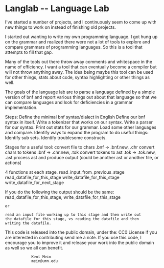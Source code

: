 # Langlab   -- Language Lab

I've started a number of projects, and I continuously seem to come up with
new things to work on instead of finishing old projects.

I started out wanting to write my own programming language.  I got hung
up on the grammar and realized there were not a lot of tools to explore and
compare grammars of programming languages.  So this is a tool that attempts
to fill that gap.

Many of the tools out there throw away comments and whitespace in the name
of efficiency.  I want a tool that can eventually become a compiler but
will not throw anything away.  The idea being maybe this tool can be used for
other things, stats about code, syntax highlighting or other things as well.

The goals of the language lab are to parse a language defined by a simple
version of bnf and report various things out about that language so that
we can compare languages and look for deficiencies in a grammar implementation.

Steps:
	Define the minimal bnf syntax/dialect in English
	Define our bnf syntax in itself.
	Write a tokenizer that works on our syntax.
	Write a parser for our syntax.
	Print out stats for our grammar.
	Load some other languages and compare.
	Identify ways to expand the program to do useful things:
		Identify sub sets.
		Identify troublesome constructs.


Stages for a useful tool:
	convert file to chars	.bnf -> .bnf.new, .chr
	convert chars to tokens .bnf -> .chr.new, .tok
	convert tokens to ast   .tok -> .tok.new, .ast
	process ast and produce output
		(could be another ast or another file, or actions)

4 functions at each stage.
	read_input_from_previous_stage
	read_datafile_for_this_stage
	write_datafile_for_this_stage
	write_datafile_for_next_stage

If you do the following the output should be the same:
	read_datafile_for_this_stage, write_datafile_for_this_stage

	or

	read an input file working up to this stage and then write out
	the datafile for this stage, vs reading the datafile and then
	writing the datafile.


This code is released into the public domain, under the: CC0 License
If you are interested in contributing send me a note.  If you use this
code, I encourage you to improve it and release your work into the public
domain as well so we all can benefit.

				Kent Mein
				mein@umn.edu
